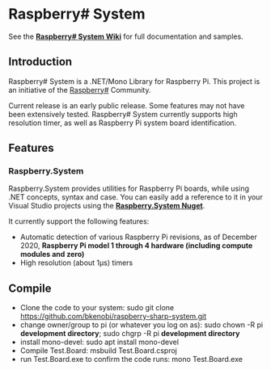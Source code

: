 Raspberry# System
=================

See the **[Raspberry\# System Wiki](raspberry-sharp-system/wiki)** for full documentation and samples.

Introduction
------------
Raspberry# System is a .NET/Mono Library for Raspberry Pi. This project is an initiative of the [Raspberry#](http://www.raspberry-sharp.org) Community.

Current release is an early public release. Some features may not have been extensively tested.
Raspberry# System currently supports high resolution timer, as well as Raspberry Pi system board identification.

Features
--------

### Raspberry.System
Raspberry.System provides utilities for Raspberry Pi boards, while using .NET concepts, syntax and case.
You can easily add a reference to it in your Visual Studio projects using the **[Raspberry.System Nuget](https://www.nuget.org/packages/Raspberry.System)**.

It currently support the following features:
+ Automatic detection of various Raspberry Pi revisions, as of December 2020, **Raspberry Pi model 1 through 4 hardware (including compute modules and zero)**
+ High resolution (about 1µs) timers


Compile
-------
+ Clone the code to your system:  sudo git clone https://github.com/bkenobi/raspberry-sharp-system.git
+ change owner/group to pi (or whatever you log on as):  sudo chown -R pi **development directory**;  sudo chgrp -R pi **development directory**
+ install mono-devel:  sudo apt install mono-devel
+ Compile Test.Board:  msbuild Test.Board.csproj
+ run Test.Board.exe to confirm the code runs:  mono Test.Board.exe
